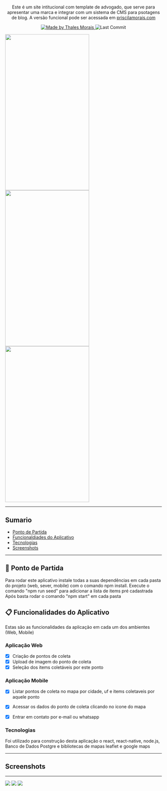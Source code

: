 <h1 align="center">
   

</h1>






<p align="center">
  Este é um site intitucional com template de advogado, que serve para apresentar uma marca e integrar com um sistema de CMS para psotagens de blog. A versão funcional pode ser acessada em 
  <a href="priscilamorais.com">priscilamorais.com<a/>
</p>




<p align="center">
  <a href="https://github.com/Thalesmoraisdealmeida21">
    <img alt="Made by Thales Morais" src="https://img.shields.io/badge/Feito%20por-Thales%20Morais-brightgreen">
  </a>

  <img alt="Last Commit" src="https://img.shields.io/github/last-commit/Thalesmoraisdealmeida21/ecoleta">


</p>

<img src="./screenshot/print3.jpg" width="270" height="500" /> <img src="./screenshot/print2.jpg" width="270" height="500" />  <img src="./screenshot/print1.jpg" width="270" height="500" />



---

## Sumario

<ul>
  <li><a href="#-ponto-de-partida">Ponto de Partida</a></li>
  <li><a href="#-funcionalidades-do-aplicativo">Funcionaldiades do Aplicativo</a></li>
  <li><a href="#-funcionalidades-do-aplicativo">Tecnologias</a></li>
  <li><a href="#Screenshots">Screenshots</a></li>
</ul>

---



## 🚀 Ponto de Partida
Para rodar este aplicativo instale todas a suas dependências em cada pasta do projeto (web, sever, mobile) com o comando npm install.
Execute o comando "npm run seed" para adicionar a lista de items pré cadastrada
Após basta rodar o comando "npm start" em cada pasta






## 📋 Funcionalidades do Aplicativo
Estas são as funcionalidades da aplicação em cada um dos ambientes (Web, Mobile)

### Aplicação Web
 - [x] Criação de pontos de coleta 
 - [x] Upload de imagem do ponto de coleta
 - [x] Seleção dos items coletáveis por este ponto
 
### Aplicação Mobile
 - [x] Listar pontos de coleta no mapa por cidade, uf e items coletaveis por aquele ponto
 - [x] Acessar os dados do ponto de coleta clicando no icone do mapa
 - [x] Entrar em contato por e-mail ou whatsapp




### Tecnologias
Foi utilizado para construção desta aplicação o react, react-native, node.js, Banco de Dados Postgre e bibliotecas de mapas leaflet e google maps 





---
## Screenshots
---
<img src="./screenshot/print4.png"/>
<img src="./screenshot/print5.png" />
<img src="./screenshot/print6.png"/> 
